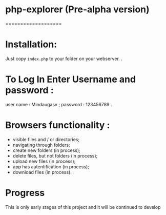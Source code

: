 # php-explorer (Pre-alpha version)
===================
# Installation:
Just copy `index.php` to your folder on your webserver. . 
# To Log In Enter Username and password :
user name : Mindaugasv ;
password : 123456789 .



# Browsers functionality  : 

 - visible files and / or directories;
 - navigating through folders;
 - create new folders (in process); 
 - delete files, but not folders (in process);
 - upload new files (in process);
 - app has autentification (in process);
 - download files (in process).
 
 # Progress 
 This is only early stages of this project and it will be continued to develop
